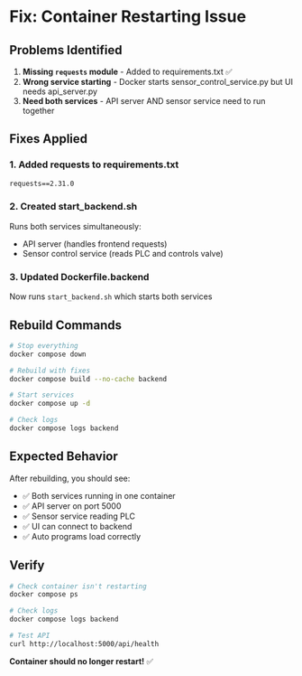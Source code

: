 # Fix: Container Restarting Issue

## Problems Identified

1. **Missing `requests` module** - Added to requirements.txt ✅
2. **Wrong service starting** - Docker starts sensor_control_service.py but UI needs api_server.py
3. **Need both services** - API server AND sensor service need to run together

## Fixes Applied

### 1. Added requests to requirements.txt
```txt
requests==2.31.0
```

### 2. Created start_backend.sh
Runs both services simultaneously:
- API server (handles frontend requests)
- Sensor control service (reads PLC and controls valve)

### 3. Updated Dockerfile.backend
Now runs `start_backend.sh` which starts both services

## Rebuild Commands

```bash
# Stop everything
docker compose down

# Rebuild with fixes
docker compose build --no-cache backend

# Start services
docker compose up -d

# Check logs
docker compose logs backend
```

## Expected Behavior

After rebuilding, you should see:
- ✅ Both services running in one container
- ✅ API server on port 5000
- ✅ Sensor service reading PLC
- ✅ UI can connect to backend
- ✅ Auto programs load correctly

## Verify

```bash
# Check container isn't restarting
docker compose ps

# Check logs
docker compose logs backend

# Test API
curl http://localhost:5000/api/health
```

**Container should no longer restart!** ✅

